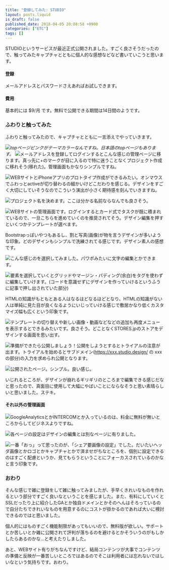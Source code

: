 ```yaml
---
title: "登録してみた: STUDIO"
layout: posts.liquid
is_draft: false
published_date: 2018-04-05 20:08:58 +0900
categories: ["ETC"]
tags: []
---
```


STUDIOというサービスが最近正式公開されました。すごく良さそうだったので、触ってみたキャプチャとともに個人的な感想などなど書いていこうと思います。

#### 登録
メールアドレスとパスワードさえあればお試しできます。

#### 費用
基本的には $9/月 です。無料で公開できる期間は14日間のようです。

### ふわりと触ってみた
ふわりと触ってみたので、キャプチャとともに一言添えでやっていきます。

 ![](https://cdn-images-1.medium.com/max/800/1*3j1wgJOL0-C7CtUbmOM-pA.png)_topページピンクがテーマカラーなんですね。日本語のtopページもあります。_
 ![](https://cdn-images-1.medium.com/max/800/1*NGSUIbwjHHXQEkMwUhpSiw.png)メールアドレスを登録してログインするとこんな感じの管理ページに移ります。真っ先に+のマークが目に入るので特に迷うことなくプロジェクト作成に移れそう(移れた)。管理画面もかなりシンプルですね。

 ![](https://cdn-images-1.medium.com/max/800/1*BXYNIcl6HU-IFbgKXZLrag.png)WEBサイトとiPhoneアプリのプロトタイプ作成ができるみたい。オンマウスでふわっとactiveが切り替わるの細かいけどこだわりを感じる。デザインをすごく大切にしていそうなのでこういう演出が小さく期待感を刻んでいきますね。

 ![](https://cdn-images-1.medium.com/max/800/1*c6372_4eki4K4a3vjz_XFg.png)プロジェクト名を決めます。ここは分かる名前ならなんでも良さそう。

 ![](https://cdn-images-1.medium.com/max/800/1*hUS_cFeT1Ugwehe77hiZFw.png)WEBサイトの管理画面です。ログインするとカード式でタスクが既に積まれているので、一旦こちらを進めていくのを推奨されてそう。デザイン編集を押すといくつかテンプレートが選べます。

Bootstrapっぽいやつもあるし、割と写真(画像)が物を言うデザインが多いような印象。どのデザインもシンプルで洗練されてる感じです。デザイン素人の感想です。

 ![](https://cdn-images-1.medium.com/max/800/1*Eqm0VN97KPxqc0MQn719pA.png)こんな感じのを選択してみました。パワポみたいに文字の編集とかできます。

 ![](https://cdn-images-1.medium.com/max/800/1*1KaQwfT7ejepHhkH4T6ABw.png)要素を選択していくとグリッドやマージン・パディング(余白)をタグを使わずに編集していけます。(コードを意識せずにデザインを作っていけるというふうに記事で押し出されていた部分)

HTMLの知識がもともとある人はなるほどなるほどとなり、HTMLの知識がない人は単純に見た目が良くなるようにいじっていける感じで敷居かなり低くカスタマイズ幅も広くという印象です。

 ![](https://cdn-images-1.medium.com/max/800/1*4_GDKUQEbdXutJ7cxmo-mw.png)テンプレートの切り替えや新しい画像・動画などなどの追加も再度メニューを表示するとできるみたいです。良さそう。どことなくSTORES.jpのストアをデザインする画面を思い出す。

 ![](https://cdn-images-1.medium.com/max/800/1*gobByW40OeHpvuCDTTuGGQ.png)準備ができたら公開しましょう！公開をしようとするとトライアルの注意が出ます。トライアルを始めるとサブドメイン(https://xxx.studio.design/ の xxx の部分)の入力を求められ公開となります。

 ![](https://cdn-images-1.medium.com/max/800/1*W7kqhOLrrP0XLyRSNR5IGg.png)公開されたページ。シンプル。良い感じ。

いじれるところが、デザインが崩れるギリギリのところまで編集できる感じだなと思ったので、真面目に使用して大幅にやばいことにならなそうと思い素晴らしいと思いました。ステキ。

#### それ以外の管理画面
 ![](https://cdn-images-1.medium.com/max/800/1*Qcw_stGZrbFDYkAslQL5cA.png)GoogleAnalyticsとかINTERCOMとか入っているのは、料金に無料が無いところからしてビジネスよりですね。

 ![](https://cdn-images-1.medium.com/max/800/1*Tiyenj4zVgL-1pHil7AvEg.png)各ページの設定はデザインの編集とは別なページに有りました。

 ![](https://cdn-images-1.medium.com/max/800/1*zBrM8r4s7zj59Cu8Qz4c2g.png)一番「おっ」って思ったのが、「シェア要画像の設定」でした。だいたいヘッダ画像とかロゴとかキャプチャとかで済ませがちなところを、個別に設定できるのはすごく配慮というか、見てもらうということにフォーカスされているのかなと言う印象です。

### おわり
そんな感じで雑に登録をして雑に触ってみましたが、手早くきれいなものを作れるという部分ですごく良いなということを感じました。また、有料にしていくとSSLだったり上に紹介したGAとか独自ドメインとかそのへんはそろっているので自分たちできれいなものを用意するのにコストが掛かるのであれば大いに検討できるのではと思いました。

個人的にはものすごく機能制限があってもいいので、無料版が欲しい。サポートとか苦しいとか雑に公開されて評判が落ちるのを避けるとかそういうのがもしかしたらあるのかな...と考えたりしました。

あと、WEBサイト有りがちなんですけど、結局コンテンツが大事でコンテンツの準備と反映が一番苦しいところではあるのでそこは利用者には忘れないでほしいなという気持ちです。おわり。


